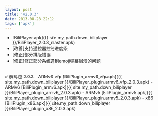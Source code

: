```yaml
---
layout: post
title: 'v2.0.3'
date: 2013-08-28 22:12
tags: ['apk']
---
```

- [BiliPlayer.apk]({{ site.my_path.down_biliplayer }}/BiliPlayer_2.0.3_master.apk)
- \[改善\]支持遥控器控制进度条
- \[修正\]部分排版错误
- \[修正\]修正部分系统遇到emoji弹幕崩溃的问题
<br />
# 解码包 2.0.3
- ARMv6-vfp [BiliPlugin_armv6_vfp.apk]({{ site.my_path.down_biliplayer }}/BiliPlayer_plugin_armv6_vfp_2.0.3.apk)
- ARMv6 [BiliPlugin_armv6.apk]({{ site.my_path.down_biliplayer }}/BiliPlayer_plugin_armv6_2.0.3.apk)
- ARMv5 [BiliPlugin_armv5.apk]({{ site.my_path.down_biliplayer }}/BiliPlayer_plugin_armv5_2.0.3.apk)
- x86 [BiliPlugin_x86.apk]({{ site.my_path.down_biliplayer }}/BiliPlayer_plugin_x86_2.0.3.apk)

